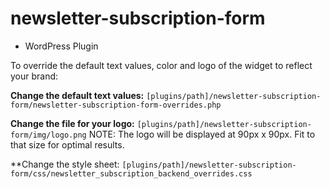 newsletter-subscription-form
============================

* WordPress Plugin

To override the default text values, color and logo of the widget to reflect your brand:

**Change the default text values:**
  `[plugins/path]/newsletter-subscription-form/newsletter-subscription-form-overrides.php`

**Change the file for your logo:**
  `[plugins/path]/newsletter-subscription-form/img/logo.png`
  NOTE: The logo will be displayed at 90px x 90px. Fit to that size for optimal results.

**Change the style sheet:
  `[plugins/path]/newsletter-subscription-form/css/newsletter_subscription_backend_overrides.css`
